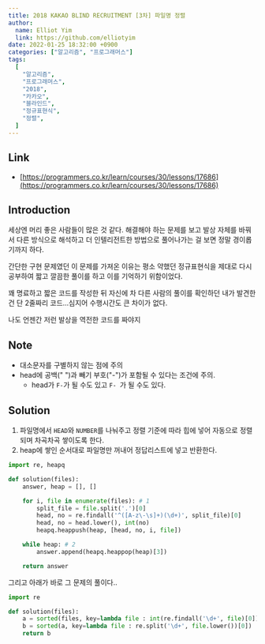 ```yaml
---
title: 2018 KAKAO BLIND RECRUITMENT [3차] 파일명 정렬
author:
  name: Elliot Yim
  link: https://github.com/elliotyim
date: 2022-01-25 18:32:00 +0900
categories: ["알고리즘", "프로그래머스"]
tags:
  [
    "알고리즘",
    "프로그래머스",
    "2018",
    "카카오",
    "블라인드",
    "정규표현식",
    "정렬",
  ]
---
```


## Link

- [https://programmers.co.kr/learn/courses/30/lessons/17686](https://programmers.co.kr/learn/courses/30/lessons/17686)

## Introduction

세상엔 머리 좋은 사람들이 많은 것 같다. 해결해야 하는 문제를 보고 발상 자체를 바꿔서 다른 방식으로 해석하고 더 인텔리전트한 방법으로 풀어나가는 걸 보면 정말 경이롭기까지 하다.

간단한 구현 문제였던 이 문제를 가져온 이유는 평소 약했던 정규표현식을 제대로 다시 공부하여 짧고 깔끔한 풀이를 하고 이를 기억하기 위함이었다.

꽤 명료하고 짧은 코드를 작성한 뒤 자신에 차 다른 사람의 풀이를 확인하던 내가 발견한건 단 2줄짜리 코드...심지어 수행시간도 큰 차이가 없다.

나도 언젠간 저런 발상을 역전한 코드를 짜야지

## Note

- 대소문자를 구별하지 않는 점에 주의
- head에 공백(" ")과 빼기 부호("-")가 포함될 수 있다는 조건에 주의.
  - head가 `F-`가 될 수도 있고 `F- `가 될 수도 있다.

## Solution

1. 파일명에서 `HEAD`와 `NUMBER`를 나눠주고 정렬 기준에 따라 힙에 넣어 자동으로 정렬되며 차곡차곡 쌓이도록 한다.
2. heap에 쌓인 순서대로 파일명만 꺼내어 정답리스트에 넣고 반환한다.

```python
import re, heapq

def solution(files):
    answer, heap = [], []

    for i, file in enumerate(files): # 1
        split_file = file.split('.')[0]
        head, no = re.findall('^([A-z\-\s]+)(\d+)', split_file)[0]
        head, no = head.lower(), int(no)
        heapq.heappush(heap, [head, no, i, file])

    while heap: # 2
        answer.append(heapq.heappop(heap)[3])

    return answer
```

그리고 아래가 바로 그 문제의 풀이다..

```python
import re

def solution(files):
    a = sorted(files, key=lambda file : int(re.findall('\d+', file)[0]))
    b = sorted(a, key=lambda file : re.split('\d+', file.lower())[0])
    return b
```
